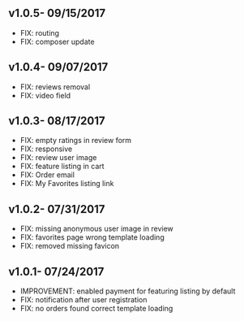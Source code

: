 ## v1.0.5- 09/15/2017

* FIX: routing
* FIX: composer update

## v1.0.4- 09/07/2017

* FIX: reviews removal
* FIX: video field

## v1.0.3- 08/17/2017

* FIX: empty ratings in review form
* FIX: responsive
* FIX: review user image
* FIX: feature listing in cart
* FIX: Order email
* FIX: My Favorites listing link 

## v1.0.2- 07/31/2017

* FIX: missing anonymous user image in review
* FIX: favorites page wrong template loading
* FIX: removed missing favicon

## v1.0.1- 07/24/2017

* IMPROVEMENT: enabled payment for featuring listing by default
* FIX: notification after user registration
* FIX: no orders found correct template loading